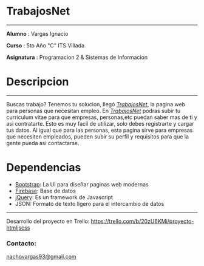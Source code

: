# TrabajosNet
***
**Alumno**
 : Vargas Ignacio

**Curso**
 : 5to Año "C" ITS Villada
 
 **Asignatura**
 : Programacion 2 & Sistemas de Informacion

# Descripcion
***

Buscas trabajo? Tenemos tu solucion, llegó [_TrabajosNet_](https://nachovargas93.github.io/ProyectoTrabajos.net/), la pagina web para personas que necesitan empleo.
En [_TrabajosNet_](https://nachovargas93.github.io/ProyectoTrabajos.net/) podras subir tu curriculum vitae para que empresas, personas,etc puedan saber mas de ti y asi contratarte.
Esto es muy facil de utilizar, solo debes registrarte y cargar tus datos. 
Al igual que para las personas, esta pagina sirve para empresas que necesiten empleados, pueden subir su perfil y requisitos para que la gente pueda asi contactarse.


# Dependencias

* [Bootstrap](http://getbootstrap.com/): La UI para diseñar paginas web modernas
* [Firebase](https://firebase.google.com/): Base de datos
* [jQuery](https://jquery.com/): Es un framework de Javascript
* JSON: Formato de texto ligero para el intercambio de datos

***

Desarrollo del proyecto en Trello: https://trello.com/b/20zU6KMi/proyecto-htmljscss

### Contacto:
nachovargas93@gmail.com